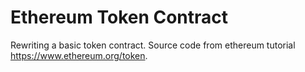 # Ethereum Token Contract
Rewriting a basic token contract. Source code from ethereum tutorial https://www.ethereum.org/token.

